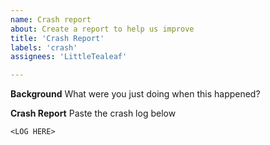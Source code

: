 ```yaml
---
name: Crash report
about: Create a report to help us improve
title: 'Crash Report'
labels: 'crash'
assignees: 'LittleTealeaf'

---
```

**Background**
What were you just doing when this happened?

**Crash Report**
Paste the crash log below
```
<LOG HERE>
```

